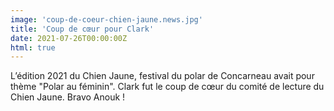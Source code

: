 ```yaml
---
image: 'coup-de-coeur-chien-jaune.news.jpg'
title: 'Coup de cœur pour Clark'
date: 2021-07-26T00:00:00Z
html: true
---
```


<p>
  L’édition 2021 du Chien Jaune, festival du polar de Concarneau avait
  pour thème &quot;Polar au féminin&quot;. Clark fut le coup de cœur du comité de
  lecture du Chien Jaune. Bravo Anouk !
</p>


